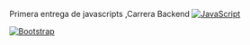 
Primera entrega de javascripts ,Carrera Backend 
[![JavaScript](https://img.shields.io/badge/JavaScript-F7DF1E.svg?style=for-the-badge&logo=javascript&logoColor=black)](https://www.javascript.com/)



[![Bootstrap](https://img.shields.io/badge/Bootstrap-7952B3.svg?style=for-the-badge&logo=bootstrap&logoColor=white)](https://getbootstrap.com/)
